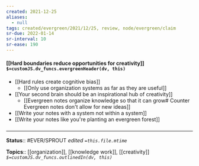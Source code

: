 ```yaml
---
created: 2021-12-25 
aliases:
  - null
tags: created/evergreen/2021/12/25, review, node/evergreen/claim
sr-due: 2022-01-14
sr-interval: 10
sr-ease: 190
---
```


#### [[Hard boundaries reduce opportunities for creativity]] `$=customJS.dv_funcs.evergreenHeader(dv, this)`

- [[Hard rules create cognitive bias]]
	- [[Only use organization systems as far as they are useful]]
- [[Your second brain should be an inspirational hub of creativity]]
	- [[Evergreen notes organize knowledge so that it can grow# Counter Evergreen notes don't allow for new ideas]]
- [[Write your notes with a system not within a system]]
- [[Write your notes like you're planting an evergreen forest]]
 

### <hr class="footnote"/>

**Status**:: #EVER/SPROUT 
*edited `=this.file.mtime`*

**Topics**:: [[organization]], [[knowledge work]], [[creativity]]
*`$=customJS.dv_funcs.outlinedIn(dv, this)`*


